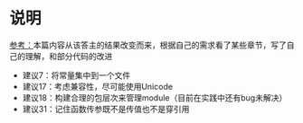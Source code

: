 # 说明

[参考：](<https://github.com/L1nwatch/writing_solid_python_code_gitbook>)本篇内容从该答主的结果改变而来，根据自己的需求看了某些章节，写了自己的理解，和部分代码的改进

* 建议7：将常量集中到一个文件
* 建议17：考虑兼容性，尽可能使用Unicode
* 建议18：构建合理的包层次来管理module（目前在实践中还有bug未解决）
* 建议31：记住函数传参既不是传值也不是穿引用

